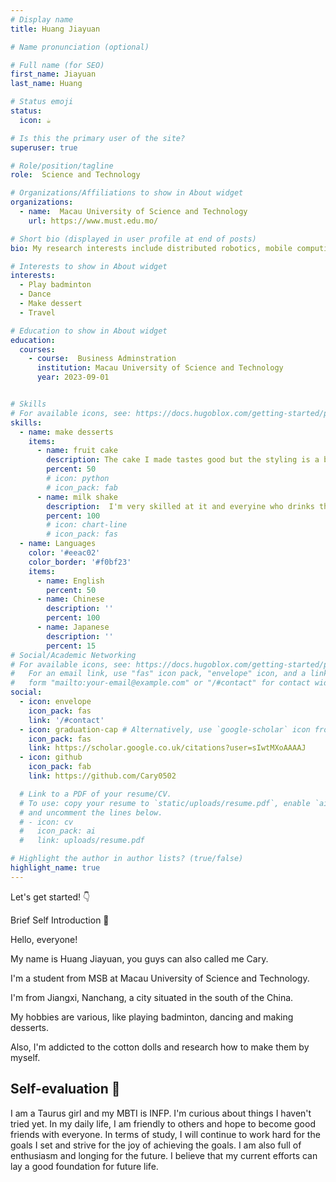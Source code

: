 ```yaml
---
# Display name
title: Huang Jiayuan

# Name pronunciation (optional)

# Full name (for SEO)
first_name: Jiayuan
last_name: Huang

# Status emoji
status:
  icon: ☕️

# Is this the primary user of the site?
superuser: true

# Role/position/tagline
role:  Science and Technology

# Organizations/Affiliations to show in About widget
organizations:
  - name:  Macau University of Science and Technology
    url: https://www.must.edu.mo/

# Short bio (displayed in user profile at end of posts)
bio: My research interests include distributed robotics, mobile computing and programmable matter.

# Interests to show in About widget
interests:
  - Play badminton
  - Dance
  - Make dessert
  - Travel

# Education to show in About widget
education:
  courses:
    - course:  Business Adminstration
      institution: Macau University of Science and Technology
      year: 2023-09-01


# Skills
# For available icons, see: https://docs.hugoblox.com/getting-started/page-builder/#icons
skills:
  - name: make desserts
    items:
      - name: fruit cake
        description: The cake I made tastes good but the styling is a bit lacking
        percent: 50
        # icon: python
        # icon_pack: fab
      - name: milk shake
        description:  I'm very skilled at it and everyine who drinks them says they are good
        percent: 100
        # icon: chart-line
        # icon_pack: fas
  - name: Languages
    color: '#eeac02'
    color_border: '#f0bf23'
    items:
      - name: English
        percent: 50
      - name: Chinese
        description: ''
        percent: 100
      - name: Japanese
        description: ''
        percent: 15
# Social/Academic Networking
# For available icons, see: https://docs.hugoblox.com/getting-started/page-builder/#icons
#   For an email link, use "fas" icon pack, "envelope" icon, and a link in the
#   form "mailto:your-email@example.com" or "/#contact" for contact widget.
social:
  - icon: envelope
    icon_pack: fas
    link: '/#contact'
  - icon: graduation-cap # Alternatively, use `google-scholar` icon from `ai` icon pack
    icon_pack: fas
    link: https://scholar.google.co.uk/citations?user=sIwtMXoAAAAJ
  - icon: github
    icon_pack: fab
    link: https://github.com/Cary0502

  # Link to a PDF of your resume/CV.
  # To use: copy your resume to `static/uploads/resume.pdf`, enable `ai` icons in `params.yaml`,
  # and uncomment the lines below.
  # - icon: cv
  #   icon_pack: ai
  #   link: uploads/resume.pdf

# Highlight the author in author lists? (true/false)
highlight_name: true
---
```




Let's get started! 👇

Brief Self Introduction 🧡 

Hello, everyone!

My name is Huang Jiayuan, you guys can also called me Cary.

I'm a student from MSB at Macau University of Science and Technology.

I'm from Jiangxi, Nanchang, a city situated in the south of the China.

My hobbies are various, like playing badminton, dancing and making desserts.

Also, I'm addicted to the cotton dolls and research how to make them by myself.



## Self-evaluation 💜

I am a Taurus girl and my MBTI is INFP. I'm curious about things I haven't tried yet. In my daily life, I am friendly to others and hope to become good friends with everyone. In terms of study, I will continue to work hard for the goals I set and strive for the joy of achieving the goals. I am also full of enthusiasm and longing for the future. I believe that my current efforts can lay a good foundation for future life.